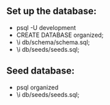 ## Set up the database:
- psql -U development
- CREATE DATABASE organized;
- \i db/schema/schema.sql;
- \i db/seeds/seeds.sql;

## Seed database:
- psql organized
- \i db/seeds/seeds.sql;
